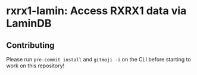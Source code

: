 # rxrx1-lamin: Access RXRX1 data via LaminDB

## Contributing

Please run `pre-commit install` and `gitmoji -i` on the CLI before starting to work on this repository!

